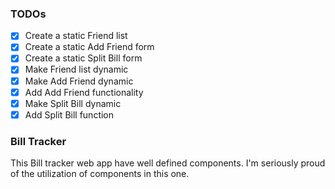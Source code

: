 ### TODOs

- [x] Create a static Friend list
- [x] Create a static Add Friend form
- [x] Create a static Split Bill form
- [x] Make Friend list dynamic
- [x] Make Add Friend dynamic
- [x] Add Add Friend functionality
- [x] Make Split Bill dynamic
- [x] Add Split Bill function

### Bill Tracker

This Bill tracker web app have well defined components. I'm seriously proud of the utilization of components in this one.
